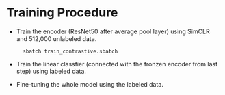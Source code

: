 # Training Procedure #

* Train the encoder (ResNet50 after average pool layer) using SimCLR and 512,000 unlabeled data.

		sbatch train_contrastive.sbatch

* Train the linear classfier (connected with the fronzen encoder from last step) using labeled data. 

* Fine-tuning the whole model using the labeled data.
